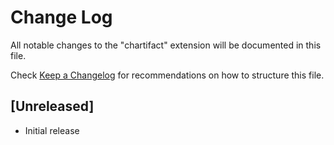 # Change Log

All notable changes to the "chartifact" extension will be documented in this file.

Check [Keep a Changelog](http://keepachangelog.com/) for recommendations on how to structure this file.

## [Unreleased]

- Initial release